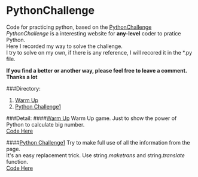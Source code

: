 # PythonChallenge
Code for practicing python, based on the [PythonChallenge](http://www.pythonchallenge.com/)  
*PythonChallenge*  is a interesting website for **any-level** coder to pratice Python.  
Here I recorded my way to solve the challenge.   
I try to solve on my own, if there is any reference, I will recored it in the *.py file.    

**If you find a better or another way, please feel free to leave a comment. Thanks a lot**

###Directory:  

1. [Warm Up](#warm_up)
2. [Python Challenge1](#PC1)


###Detail:
####<a name='warm_up'></a>[Warm Up](http://www.pythonchallenge.com/pc/def/0.html)
Warm Up game. Just to show the power of Python to calculate big number.  
[Code Here](https://github.com/Sorosliu1029/PythonChallenge/blob/master/PythonChallenge0.py)

####<a name='PC1'></a>[Python Challenge1](http://www.pythonchallenge.com/pc/def/map.html)
Try to make full use of all the information from the page.  
It's an easy replacement trick. Use string.*maketrans* and string.*translate* function.  
[Code Here](https://github.com/Sorosliu1029/PythonChallenge/blob/master/PythonChallenge1.py)